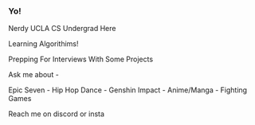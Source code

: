 ### Yo!

Nerdy UCLA CS Undergrad Here 

Learning Algorithims!

Prepping For Interviews With Some Projects 

Ask me about -

Epic Seven - Hip Hop Dance - Genshin Impact - Anime/Manga - Fighting Games

Reach me on discord or insta

<!--
**Ajzboss/Ajzboss** is a ✨ _special_ ✨ repository because its `README.md` (this file) appears on your GitHub profile.

Here are some ideas to get you started:

- 🔭 I’m currently working on ...
- 🌱 I’m currently learning ...
- 👯 I’m looking to collaborate on ...
- 🤔 I’m looking for help with ...
- 💬 Ask me about ...
- 📫 How to reach me: ...
- 😄 Pronouns: ...
- ⚡ Fun fact: ...
-->
